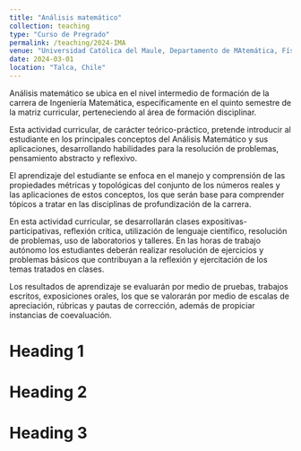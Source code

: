 ```yaml
---
title: "Análisis matemático"
collection: teaching
type: "Curso de Pregrado"
permalink: /teaching/2024-IMA
venue: "Universidad Católica del Maule, Departamento de MAtemática, Física y Estadística"
date: 2024-03-01
location: "Talca, Chile"
---
```


Análisis matemático se ubica en el nivel intermedio de formación de la carrera de Ingeniería Matemática, específicamente en el quinto semestre de la matriz curricular, perteneciendo al área de formación disciplinar. 

Esta actividad curricular, de carácter teórico-práctico, pretende introducir al estudiante en los principales conceptos del Análisis Matemático y sus aplicaciones, desarrollando habilidades para la resolución de problemas, pensamiento abstracto y reflexivo.  

El aprendizaje del estudiante se enfoca en el manejo y comprensión de las propiedades métricas y topológicas del conjunto de los números reales y las aplicaciones de estos conceptos, los que serán base para comprender tópicos a tratar en las disciplinas de profundización de la carrera. 

En esta actividad curricular, se desarrollarán clases expositivas-participativas, reflexión crítica, utilización de lenguaje científico, resolución de problemas, uso de laboratorios y talleres. En las horas de trabajo autónomo los estudiantes deberán realizar resolución de ejercicios y problemas básicos que contribuyan a la reflexión y ejercitación de los temas tratados en clases.  

Los resultados de aprendizaje se evaluarán por medio de pruebas, trabajos escritos, exposiciones orales, los que se valorarán por medio de escalas de apreciación, rúbricas y pautas de corrección, además de propiciar instancias de coevaluación.

Heading 1
======

Heading 2
======

Heading 3
======
